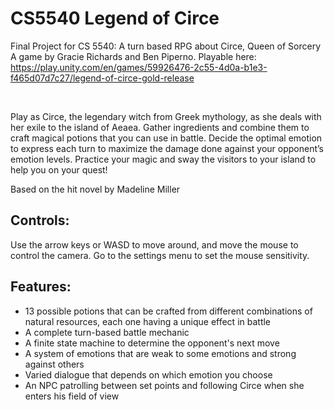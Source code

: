 # CS5540 Legend of Circe
Final Project for CS 5540: A turn based RPG about Circe, Queen of Sorcery
<br/>
A game by Gracie Richards and Ben Piperno. Playable here: https://play.unity.com/en/games/59926476-2c55-4d0a-b1e3-f465d07d7c27/legend-of-circe-gold-release

<br/>

Play as Circe, the legendary witch from Greek mythology, as she deals with her exile to the island of Aeaea. Gather ingredients and combine them to craft magical potions that you can use in battle. Decide the optimal emotion to express each turn to maximize the damage done against your opponent’s emotion levels. Practice your magic and sway the visitors to your island to help you on your quest!
<br/>

Based on the hit novel by Madeline Miller
<br/>

## Controls:
Use the arrow keys or WASD to move around, and move the mouse to control the camera. Go to the settings menu to set the mouse sensitivity.
<br/>

## Features:
- 13 possible potions that can be crafted from different combinations of natural resources, each one having a unique effect in battle
- A complete turn-based battle mechanic
- A finite state machine to determine the opponent's next move
- A system of emotions that are weak to some emotions and strong against others
- Varied dialogue that depends on which emotion you choose
- An NPC patrolling between set points and following Circe when she enters his field of view
